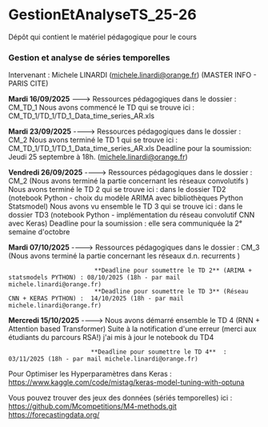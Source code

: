 # GestionEtAnalyseTS_25-26
Dépôt qui contient le matériel pédagogique pour le cours 
### Gestion et analyse de séries temporelles 
Intervenant : Michele LINARDI (michele.linardi@orange.fr)
(MASTER INFO - PARIS CITE) 


**Mardi 16/09/2025** ---> Ressources pédagogiques dans le dossier : CM_TD_1 
                      Nous avons commencé le TD qui se trouve ici : CM_TD_1/TD_1/TD_1_Data_time_series_AR.xls

**Mardi 23/09/2025** ---->  Ressources pédagogiques dans le dossier : CM_2 
                      Nous avons terminé le TD 1 qui se trouve ici : CM_TD_1/TD_1/TD_1_Data_time_series_AR.xls
                      Deadline pour la soumission: Jeudi 25 septembre à 18h. (michele.linardi@orange.fr)
                    
**Vendredi 26/09/2025** ---->  Ressources pédagogiques dans le dossier : CM_2 (Nous avons terminé la partie concernant les réseaux convolutifs )
                      Nous avons terminé le TD 2 qui se trouve ici : dans le dossier TD2 (notebook Python - choix du modèle ARIMA avec bibliothèques Python Statsmodel) 
                       Nous avons vu ensemble le TD 3 qui se trouve ici : dans le dossier TD3 (notebook Python - implémentation du réseau convolutif CNN avec Keras) 
                      Deadline pour la soumission : elle sera communiquée la 2ᵉ semaine d'octobre

**Mardi 07/10/2025** ---->  Ressources pédagogiques dans le dossier : CM_3 (Nous avons terminé la partie concernant les réseaux d.n. recurrents )

                            **Deadline pour soumettre le TD 2** (ARIMA + statsmodels PYTHON) : 08/10/2025 (18h - par mail michele.linardi@orange.fr) 
                            **Deadline pour soumettre le TD 3** (Réseau CNN + KERAS PYTHON) :  14/10/2025 (18h - par mail michele.linardi@orange.fr)

**Mercredi 15/10/2025** ---->  Nous avons démarré ensemble le TD 4 (RNN + Attention based Transformer)
                              Suite à la notification d'une erreur (merci aux étudiants du parcours RSA!) j'ai mis à jour le notebook du TD4 
                          
                           **Deadline pour soumettre le TD 4**  :  03/11/2025 (18h - par mail michele.linardi@orange.fr)
                           
Pour Optimiser les Hyperparamètres dans Keras : https://www.kaggle.com/code/mistag/keras-model-tuning-with-optuna

Vous pouvez trouver des jeux des données (sériés temporelles) ici :\
https://github.com/Mcompetitions/M4-methods.git \
https://forecastingdata.org/ 
       



